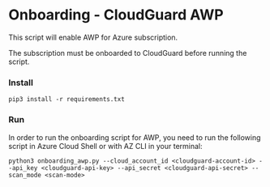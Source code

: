 # Onboarding - CloudGuard AWP

This script will enable AWP for Azure subscription.

The subscription must be onboarded to CloudGuard before running the script.

### Install
```shell
pip3 install -r requirements.txt
```

### Run
In order to run the onboarding script for AWP, you need to run the following script in Azure Cloud Shell or with AZ CLI in your terminal:
```shell
python3 onboarding_awp.py --cloud_account_id <cloudguard-account-id> --api_key <cloudguard-api-key> --api_secret <cloudguard-api-secret> --scan_mode <scan-mode>
```
